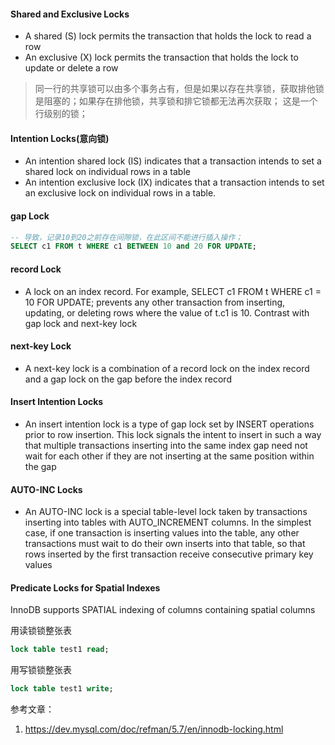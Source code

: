 #### Shared and Exclusive Locks
- A shared (S) lock permits the transaction that holds the lock to read a row
- An exclusive (X) lock permits the transaction that holds the lock to update or delete a row
> 同一行的共享锁可以由多个事务占有，但是如果以存在共享锁，获取排他锁是阻塞的；如果存在排他锁，共享锁和排它锁都无法再次获取；
这是一个行级别的锁；

#### Intention Locks(意向锁)
- An intention shared lock (IS) indicates that a transaction intends to set a shared lock on individual rows in a table
- An intention exclusive lock (IX) indicates that a transaction intends to set an exclusive lock on individual rows in a table.

#### gap Lock
```sql
-- 导致，记录10到20之前存在间隙锁，在此区间不能进行插入操作；
SELECT c1 FROM t WHERE c1 BETWEEN 10 and 20 FOR UPDATE;
```

#### record Lock
- A lock on an index record. For example, SELECT c1 FROM t WHERE c1 = 10 FOR UPDATE; prevents any other transaction from inserting, updating, or deleting rows where the value of t.c1 is 10. Contrast with gap lock and next-key lock

#### next-key Lock
- A next-key lock is a combination of a record lock on the index record and a gap lock on the gap before the index record

#### Insert Intention Locks
- An insert intention lock is a type of gap lock set by INSERT operations prior to row insertion. This lock signals the intent to insert in such a way that multiple transactions inserting into the same index gap need not wait for each other if they are not inserting at the same position within the gap

#### AUTO-INC Locks
- An AUTO-INC lock is a special table-level lock taken by transactions inserting into tables with AUTO_INCREMENT columns. In the simplest case, if one transaction is inserting values into the table, any other transactions must wait to do their own inserts into that table, so that rows inserted by the first transaction receive consecutive primary key values

#### Predicate Locks for Spatial Indexes
InnoDB supports SPATIAL indexing of columns containing spatial columns


用读锁锁整张表

```sql
lock table test1 read;
```

用写锁锁整张表
```sql
lock table test1 write;
```

参考文章：
1. https://dev.mysql.com/doc/refman/5.7/en/innodb-locking.html
